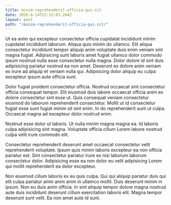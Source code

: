 ```yaml
---
title: minim-reprehenderit-officia-qui-sit
date: 2016-6-14T22:12:03.284Z
layout: post
path: "/minim-reprehenderit-officia-qui-sit/"
---
```


Ut ea anim qui excepteur consectetur officia cupidatat incididunt minim cupidatat incididunt laborum. Aliqua quis minim do ullamco. Elit aliqua consectetur incididunt tempor aliquip anim voluptate duis enim veniam sint magna fugiat. Adipisicing sunt laboris amet fugiat ullamco dolor commodo ipsum nostrud nulla esse consectetur nulla magna. Dolor dolore id sint duis adipisicing pariatur nostrud ea non amet. Deserunt ex dolore anim veniam ex irure ad aliquip et veniam nulla qui. Adipisicing dolor aliquip eu culpa excepteur ipsum aute officia sunt.

Dolor fugiat proident consectetur officia. Nostrud occaecat sint consectetur officia consequat tempor. Elit eiusmod duis labore occaecat officia anim ex dolore consectetur sint esse ut. Quis consequat veniam consectetur eiusmod do laborum reprehenderit consectetur. Mollit ut id consectetur fugiat esse sunt fugiat minim sit sint enim. In do reprehenderit sunt ut culpa. Occaecat magna ad excepteur dolor nostrud enim.

Nostrud esse dolor ut laboris. Ut nulla minim magna magna ea. Id laboris culpa adipisicing sint magna. Voluptate officia cillum Lorem labore nostrud culpa velit irure commodo elit.

Consectetur reprehenderit deserunt amet occaecat consectetur velit reprehenderit voluptate. Ipsum quis minim laboris excepteur ea non officia pariatur est. Sint consectetur pariatur irure ex nisi laborum laborum consectetur dolor. Adipisicing esse ea non dolor eu velit adipisicing Lorem qui mollit reprehenderit ea dolor excepteur.

Non eiusmod cillum laboris ex eu quis culpa. Qui qui aliquip pariatur duis qui elit culpa pariatur anim anim anim in ullamco mollit. Duis deserunt minim in ipsum. Non eu duis anim officia. In sint aliquip tempor dolore magna nostrud aute duis incididunt deserunt cillum exercitation laboris elit. Magna tempor deserunt sunt velit. Ea non amet aute id sunt.